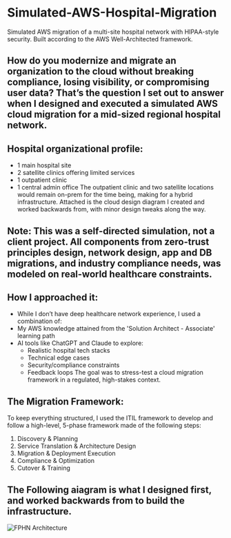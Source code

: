 # Simulated-AWS-Hospital-Migration
Simulated AWS migration of a multi-site hospital network with HIPAA-style security. Built according to the AWS Well-Architected framework.

## How do you modernize and migrate an organization to the cloud without breaking compliance, losing visibility, or compromising user data? That’s the question I set out to answer when I designed and executed a simulated AWS cloud migration for a mid-sized regional hospital network.

## Hospital organizational profile: 
- 1 main hospital site
- 2 satellite clinics offering limited services
- 1 outpatient clinic
- 1 central admin office
The outpatient clinic and two satellite locations would remain on-prem for the time being, making for a hybrid infrastructure. Attached is the cloud design diagram I created and worked backwards from, with minor design tweaks along the way.


## Note: This was a self-directed simulation, not a client project. All components from zero-trust principles design, network design, app and DB migrations, and industry compliance needs, was modeled on real-world healthcare constraints.

## How I approached it:
- While I don’t have deep healthcare network experience, I used a combination of: 
- My AWS knowledge attained from the 'Solution Architect - Associate' learning path
- AI tools like ChatGPT and Claude to explore:
    * Realistic hospital tech stacks
    * Technical edge cases
    * Security/compliance constraints
    * Feedback loops
The goal was to stress-test a cloud migration framework in a regulated, high-stakes context.

## The Migration Framework: 
To keep everything structured, I used the ITIL framework to develop and follow a high-level, 5-phase framework made of the following steps: 
1) Discovery & Planning
2) Service Translation & Architecture Design
3) Migration & Deployment Execution
4) Compliance & Optimization
5) Cutover & Training

## The Following aiagram is what I designed first, and worked backwards from to build the infrastructure.
![FPHN Architecture](https://github.com/user-attachments/assets/28ed0aba-21d7-44fe-bc02-a66694870c3f)


